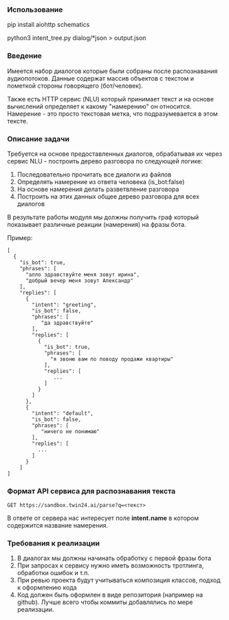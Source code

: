 ### Использование

pip install aiohttp schematics

python3 intent_tree.py dialog/*json > output.json

### Введение

Имеется набор диалогов которые были собраны после распознавания аудиопотоков.
Данные содержат массив объектов с текстом и пометкой стороны говорящего (бот/человек).

Также есть HTTP сервис (NLU) который принимает текст и на основе вычислений определяет
к какому "намерению" он относится. 
Намерение - это просто текстовая метка, что подразумевается в этом тексте.

### Описание задачи

Требуется на основе предоставленных диалогов, обрабатывая их через сервис NLU -
построить дерево разговора по следующей логике:

1. Последовательно прочитать все диалоги из файлов
2. Определять намерение из ответа человека (is_bot:false)
3. На основе намерения делать разветвление разговора
4. Построить на этих данных общее дерево разговора для всех диалогов

В результате работы модуля мы должны получить граф который показывает различные
реакции (намерения) на фразы бота.

Пример:
```
[
  {
    "is_bot": true,
    "phrases": [
      "алло здравствуйте меня зовут ирина",
      "добрый вечер меня зовут Александр"
    ],
    "replies": [
      {
        "intent": "greeting",
        "is_bot": false,
        "phrases": [
           "да здравствуйте"
        ],
        "replies": [
          {
            "is_bot": true,
            "phrases": [
              "я звоню вам по поводу продажи квартиры"
            ],
            "replies": [
               ...
            ]
          }
        ]
      },
      {
        "intent": "default",
        "is_bot": false,
        "phrases": [
           "ничего не понимаю"
        ],
        "replies": [
          ...
        ]
      } 
    ]
]
```

### Формат API сервиса для распознавания текста

```
GET https://sandbox.twin24.ai/parse?q=<текст>
```

В ответе от сервера нас интересует поле **intent.name** в котором содержится название
намерения.

### Требования к реализации

1. В диалогах мы должны начинать обработку с первой фразы бота
2. При запросах к сервису нужно иметь возможность тротлинга, обработки ошибок и т.п.
3. При ревью проекта будут учитываться композиция классов, подход к оформлению кода
4. Код должен быть оформлен в виде репозитория (например на github). Лучше всего чтобы коммиты добавлялись по мере реализации.

